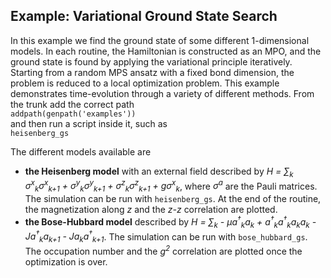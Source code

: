 ## Example: Variational Ground State Search

In this example we find the ground state of some different 1-dimensional models. In each routine, the Hamiltonian is constructed as an MPO, and the ground state is found by applying the variational principle iteratively. Starting from a random MPS ansatz with a fixed bond dimension, the problem is reduced to a local optimization problem. 
This example demonstrates time-evolution through a variety of different methods.
From the trunk add the correct path  
`addpath(genpath('examples'))`  
and then run a script inside it, such as   
`heisenberg_gs`  

The different models available are  
* __the Heisenberg model__ with an external field described by _H = ∑<sub>k</sub> σ<sup>x</sup><sub>k</sub>σ<sup>x</sup><sub>k+1</sub> + σ<sup>y</sup><sub>k</sub>σ<sup>y</sup><sub>k+1</sub> + σ<sup>z</sup><sub>k</sub>σ<sup>z</sup><sub>k+1</sub> + gσ<sup>x</sup><sub>k</sub>_, where _σ<sup>a</sup>_ are the Pauli matrices. The simulation can be run with `heisenberg_gs`. At the end of the routine, the magnetization along _z_ and the _z-z_ correlation are plotted.
* __the Bose-Hubbard model__ described by _H = ∑<sub>k</sub> - µa<sup>†</sup><sub>k</sub>a<sub>k</sub> + a<sup>†</sup><sub>k</sub>a<sup>†</sup><sub>k</sub>a<sub>k</sub>a<sub>k</sub> - Ja<sup>†</sup><sub>k</sub>a<sub>k+1</sub> - Ja<sub>k</sub>a<sup>†</sup><sub>k+1</sub>_. The simulation can be run with `bose_hubbard_gs`. The occupation number and the _g<sup>2</sup>_ correlation are plotted once the optimization is over.

